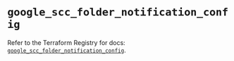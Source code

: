 # `google_scc_folder_notification_config`

Refer to the Terraform Registry for docs: [`google_scc_folder_notification_config`](https://registry.terraform.io/providers/hashicorp/google-beta/6.36.1/docs/resources/google_scc_folder_notification_config).
